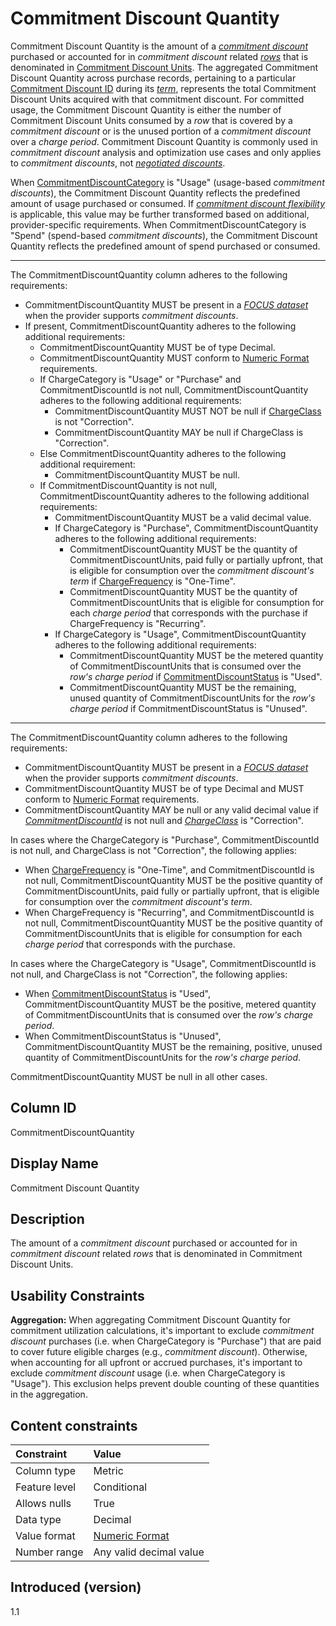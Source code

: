 # Commitment Discount Quantity

Commitment Discount Quantity is the amount of a [*commitment discount*](#glossary:commitment-discount) purchased or accounted for in *commitment discount* related [*rows*](#glossary:row) that is denominated in [Commitment Discount Units](#commitmentdiscountunit). The aggregated Commitment Discount Quantity across purchase records, pertaining to a particular [Commitment Discount ID](#commitmentdiscountid) during its [*term*](#glossary:term), represents the total Commitment Discount Units acquired with that commitment discount. For committed usage, the Commitment Discount Quantity is either the number of Commitment Discount Units consumed by a *row* that is covered by a *commitment discount* or is the unused portion of a *commitment discount* over a *charge period*. Commitment Discount Quantity is commonly used in *commitment discount* analysis and optimization use cases and only applies to *commitment discounts*, not [*negotiated discounts*](#glossary:negotiated-discount).

When [CommitmentDiscountCategory](#commitmentdiscountcategory) is "Usage" (usage-based *commitment discounts*), the Commitment Discount Quantity reflects the predefined amount of usage purchased or consumed. If [*commitment discount flexibility*](#glossary:commitment-discount-flexibility) is applicable, this value may be further transformed based on additional, provider-specific requirements. When CommitmentDiscountCategory is "Spend" (spend-based *commitment discounts*), the Commitment Discount Quantity reflects the predefined amount of spend purchased or consumed.

---
The CommitmentDiscountQuantity column adheres to the following requirements:

* CommitmentDiscountQuantity MUST be present in a [*FOCUS dataset*](#glossary:FOCUS-dataset) when the provider supports *commitment discounts*.
* If present, CommitmentDiscountQuantity adheres to the following additional requirements:
  * CommitmentDiscountQuantity MUST be of type Decimal.
  * CommitmentDiscountQuantity MUST conform to [Numeric Format](#numericformat) requirements.
  * If ChargeCategory is "Usage" or "Purchase" and CommitmentDiscountId is not null, CommitmentDiscountQuantity adheres to the following additional requirements:
    * CommitmentDiscountQuantity MUST NOT be null if [ChargeClass](#chargeclass) is not "Correction".
    * CommitmentDiscountQuantity MAY be null if ChargeClass is "Correction".
  * Else CommitmentDiscountQuantity adheres to the following additional requirement:
    * CommitmentDiscountQuantity MUST be null.
  * If CommitmentDiscountQuantity is not null, CommitmentDiscountQuantity adheres to the following additional requirements:
    * CommitmentDiscountQuantity MUST be a valid decimal value.
    * If ChargeCategory is "Purchase", CommitmentDiscountQuantity adheres to the following additional requirements:
      * CommitmentDiscountQuantity MUST be the quantity of CommitmentDiscountUnits, paid fully or partially upfront, that is eligible for consumption over the *commitment discount's* *term* if [ChargeFrequency](#chargefrequency) is "One-Time".
      * CommitmentDiscountQuantity MUST be the quantity of CommitmentDiscountUnits that is eligible for consumption for each *charge period* that corresponds with the purchase if ChargeFrequency is "Recurring".
    * If ChargeCategory is "Usage", CommitmentDiscountQuantity adheres to the following additional requirements:
      * CommitmentDiscountQuantity MUST be the metered quantity of CommitmentDiscountUnits that is consumed over the *row's* *charge period* if [CommitmentDiscountStatus](#commitmentdiscountstatus) is "Used".
      * CommitmentDiscountQuantity MUST be the remaining, unused quantity of CommitmentDiscountUnits for the *row's* *charge period* if CommitmentDiscountStatus is "Unused".

---
The CommitmentDiscountQuantity column adheres to the following requirements:

* CommitmentDiscountQuantity MUST be present in a [*FOCUS dataset*](#glossary:FOCUS-dataset) when the provider supports *commitment discounts*.
* CommitmentDiscountQuantity MUST be of type Decimal and MUST conform to [Numeric Format](#numericformat) requirements.
* CommitmentDiscountQuantity MAY be null or any valid decimal value if [*CommitmentDiscountId*](#commitmentdiscountid) is not null and [*ChargeClass*](#chargeclass) is "Correction".

In cases where the ChargeCategory is "Purchase", CommitmentDiscountId is not null, and ChargeClass is not "Correction", the following applies:

* When [ChargeFrequency](#chargefrequency) is "One-Time", and CommitmentDiscountId is not null, CommitmentDiscountQuantity MUST be the positive quantity of CommitmentDiscountUnits, paid fully or partially upfront, that is eligible for consumption over the *commitment discount's* *term*.
* When ChargeFrequency is "Recurring", and CommitmentDiscountId is not null, CommitmentDiscountQuantity MUST be the positive quantity of CommitmentDiscountUnits that is eligible for consumption for each *charge period* that corresponds with the purchase.

In cases where the ChargeCategory is "Usage", CommitmentDiscountId is not null, and ChargeClass is not "Correction", the following applies:

* When [CommitmentDiscountStatus](#commitmentdiscountstatus) is "Used", CommitmentDiscountQuantity MUST be the positive, metered quantity of CommitmentDiscountUnits that is consumed over the *row's* *charge period*.
* When CommitmentDiscountStatus is "Unused", CommitmentDiscountQuantity MUST be the remaining, positive, unused quantity of CommitmentDiscountUnits for the *row's* *charge period*.

CommitmentDiscountQuantity MUST be null in all other cases.

## Column ID

CommitmentDiscountQuantity

## Display Name

Commitment Discount Quantity

## Description

The amount of a *commitment discount* purchased or accounted for in *commitment discount* related *rows* that is denominated in Commitment Discount Units.

## Usability Constraints

**Aggregation:** When aggregating Commitment Discount Quantity for commitment utilization calculations, it's important to exclude *commitment discount* purchases (i.e. when ChargeCategory is "Purchase") that are paid to cover future eligible charges (e.g., *commitment discount*). Otherwise, when accounting for all upfront or accrued purchases, it's important to exclude *commitment discount* usage (i.e. when ChargeCategory is "Usage"). This exclusion helps prevent double counting of these quantities in the aggregation.

## Content constraints

| Constraint      | Value            |
|:----------------|:-----------------|
| Column type     | Metric           |
| Feature level   | Conditional      |
| Allows nulls    | True             |
| Data type       | Decimal          |
| Value format    | [Numeric Format](#numericformat) |
| Number range    | Any valid decimal value |

## Introduced (version)

1.1
